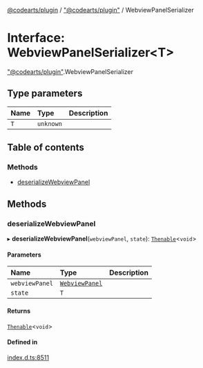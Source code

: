 [@codearts/plugin](../README.md) / ["@codearts/plugin"](../modules/_codearts_plugin_.md) / WebviewPanelSerializer

# Interface: WebviewPanelSerializer<T\>

["@codearts/plugin"](../modules/_codearts_plugin_.md).WebviewPanelSerializer

## Type parameters

| Name | Type | Description |
| :------ | :------ | :------ |
| `T` | `unknown` |  |

## Table of contents

### Methods

- [deserializeWebviewPanel](codearts_plugin_.WebviewPanelSerializer.md#deserializewebviewpanel)

## Methods

### deserializeWebviewPanel

▸ **deserializeWebviewPanel**(`webviewPanel`, `state`): [`Thenable`](Thenable.md)<`void`\>

#### Parameters

| Name | Type | Description |
| :------ | :------ | :------ |
| `webviewPanel` | [`WebviewPanel`](codearts_plugin_.WebviewPanel.md) |  |
| `state` | `T` |  |

#### Returns

[`Thenable`](Thenable.md)<`void`\>

#### Defined in

[index.d.ts:8511](https://github.com/huaweicloud/cloudide-plugin-api/blob/84e382d/index.d.ts#L8511)
